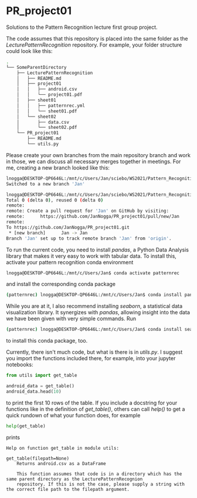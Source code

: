 # PR_project01
Solutions to the Pattern Recognition lecture first group project.

The code assumes that this repository is placed into the same folder as the *LecturePatternRecognition* repository. For example, your folder structure could look like this:

```bash
.
└── SomeParentDirectory
    ├── LecturePatternRecognition
    │   ├── README.md
    │   ├── project01
    │   │   ├── android.csv
    │   │   └── project01.pdf
    │   ├── sheet01
    │   │   ├── patternrec.yml
    │   │   └── sheet01.pdf
    │   └── sheet02
    │       ├── data.csv
    │       └── sheet02.pdf
    └── PR_project01
        ├── README.md
        └── utils.py
```

Please create your own branches from the main repository branch and work in those, we can discuss all necessary merges together in meetings. For me, creating a new branch looked like this:

```bash
lnogga@DESKTOP-QP6646L:/mnt/c/Users/Jan/sciebo/WS2021/Pattern_Recognition/PR_project01$ git checkout -b Jan
Switched to a new branch 'Jan'

lnogga@DESKTOP-QP6646L:/mnt/c/Users/Jan/sciebo/WS2021/Pattern_Recognition/PR_project01$ git push --set-upstream origin Jan
Total 0 (delta 0), reused 0 (delta 0)
remote:
remote: Create a pull request for 'Jan' on GitHub by visiting:
remote:      https://github.com/JanNogga/PR_project01/pull/new/Jan
remote:
To https://github.com/JanNogga/PR_project01.git
 * [new branch]      Jan -> Jan
Branch 'Jan' set up to track remote branch 'Jan' from 'origin'.
```
To run the current code, you need to install *pandas*, a Python Data Analysis library that makes it very easy to work with tabular data. To install this, activate your pattern recognition conda environment

```bash
lnogga@DESKTOP-QP6646L:/mnt/c/Users/Jan$ conda activate patternrec
```

and install the corresponding conda package

```bash
(patternrec) lnogga@DESKTOP-QP6646L:/mnt/c/Users/Jan$ conda install pandas
```

While you are at it, I also recommend installing *seaborn*, a statistical data visualization library. It synergizes with *pandas*, allowing insight into the data we have been given with very simple commands. Run 

```bash
(patternrec) lnogga@DESKTOP-QP6646L:/mnt/c/Users/Jan$ conda install seaborn
```

to install this conda package, too. 

Currently, there isn't much code, but what is there is in *utils.py*. I suggest you import the functions included there, for example, into your jupyter notebooks:

```python
from utils import get_table

android_data = get_table()
android_data.head(10)
```

to print the first 10 rows of the table. If you include a docstring for your functions like in the definition of *get_table()*, others can call *help()* to get a quick rundown of what your function does, for example

```python
help(get_table)
```

prints

```
Help on function get_table in module utils:

get_table(filepath=None)
    Returns android.csv as a DataFrame
    
    This function assumes that code is in a directory which has the same parent directory as the LecturePatternRecognion
    repository. If this is not the case, please supply a string with the correct file path to the filepath argument.
```
